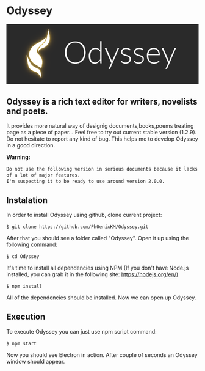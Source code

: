 # Odyssey

![Odyssey Logo](https://github.com/Ph0enixKM/Odyssey/blob/dev/public/arts/logo-250.png)

## Odyssey is a rich text editor for writers, novelists and poets. 
It provides more natural way of designig documents,books,poems
treating page as a piece of paper...
Feel free to try out current stable version (1.2.9). Do not hesitate to report any kind of bug. This helps me to develop Odyssey 
in a good direction.


**Warning:**

    Do not use the following version in serious documents because it lacks of a lot of major features.
    I'm suspecting it to be ready to use around version 2.0.0.

## Instalation
In order to install Odyssey using github, clone current project:

    $ git clone https://github.com/Ph0enixKM/Odyssey.git

After that you should see a folder called "Odyssey". Open it up using the following command:

    $ cd Odyssey
    
It's time to install all dependencies using NPM (If you don't have Node.js installed, you can grab it in the following site: https://nodejs.org/en/)

    $ npm install
    
All of the dependencies should be installed. Now we can open up Odyssey.

## Execution
To execute Odyssey you can just use npm script command:

    $ npm start

Now you should see Electron in action. 
After couple of seconds an Odyssey window should appear.
